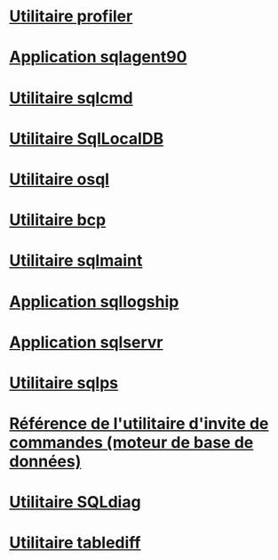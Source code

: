 # [Utilitaire profiler](profiler-utility.md)
# [Application sqlagent90](sqlagent90-application.md)
# [Utilitaire sqlcmd](sqlcmd-utility.md)
# [Utilitaire SqlLocalDB](sqllocaldb-utility.md)
# [Utilitaire osql](osql-utility.md)
# [Utilitaire bcp](bcp-utility.md)
# [Utilitaire sqlmaint](sqlmaint-utility.md)
# [Application sqllogship](sqllogship-application.md)
# [Application sqlservr](sqlservr-application.md)
# [Utilitaire sqlps](sqlps-utility.md)
# [Référence de l'utilitaire d'invite de commandes (moteur de base de données)](command-prompt-utility-reference-database-engine.md)
# [Utilitaire SQLdiag](sqldiag-utility.md)
# [Utilitaire tablediff](tablediff-utility.md)
